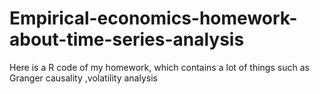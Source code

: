 # Empirical-economics-homework-about-time-series-analysis
Here is a R code of my homework, which contains a lot of things such as Granger causality ,volatility analysis 
